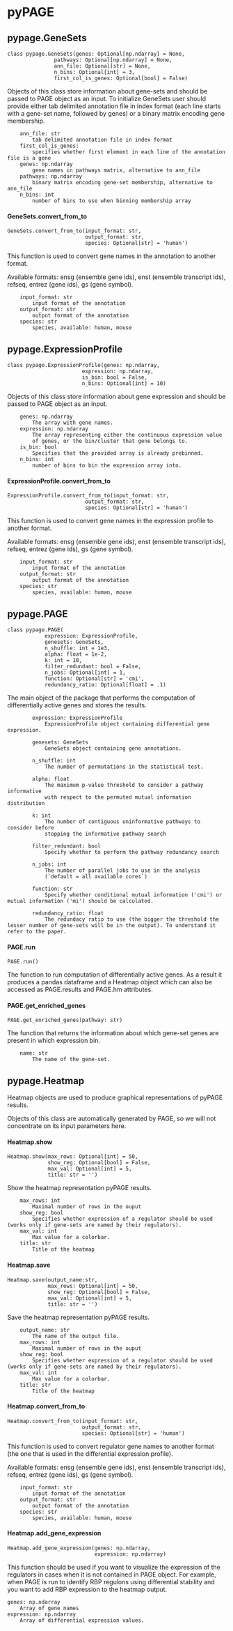 # pyPAGE


## pypage.GeneSets

```python3
class pypage.GeneSets(genes: Optional[np.ndarray] = None,
               pathways: Optional[np.ndarray] = None,
               ann_file: Optional[str] = None,
               n_bins: Optional[int] = 3,
               first_col_is_genes: Optional[bool] = False)
```

Objects of this class store information about gene-sets and should be passed to PAGE object as an input.
To initialize GeneSets user should provide either tab delimited annotation file in index format 
(each line starts with a gene-set name, followed by genes) 
or a binary matrix encoding gene membership.

```
    ann_file: str
        tab delimited annotation file in index format
    first_col_is_genes:
        specifies whether first element in each line of the annotation file is a gene
    genes: np.ndarray
        gene names in pathways matrix, alternative to ann_file
    pathways: np.ndarray
        binary matrix encoding gene-set membership, alternative to ann_file
    n_bins: int
        number of bins to use when binning membership array
```

#### GeneSets.convert_from_to

```python3
GeneSets.convert_from_to(input_format: str,
                         output_format: str,
                         species: Optional[str] = 'human')
```

This function is used to convert gene names in the annotation to another format.

Available formats: ensg (ensemble gene ids), enst (ensemble transcript ids), refseq, entrez (gene ids), gs (gene symbol).

```
    input_format: str
        input format of the annotation
    output_format: str
        output format of the annotation
    species: str
        species, available: human, mouse
```

## pypage.ExpressionProfile

```python3
class pypage.ExpressionProfile(genes: np.ndarray,
                        expression: np.ndarray,
                        is_bin: bool = False,
                        n_bins: Optional[int] = 10)
```

Objects of this class store information about gene expression and should be passed to PAGE object as an input.

```
    genes: np.ndarray
        The array with gene names.
    expression: np.ndarray
        The array representing either the continuous expression value
        of genes, or the bin/cluster that gene belongs to.
    is_bin: bool
        Specifies that the provided array is already prebinned.
    n_bins: int
        number of bins to bin the expression array into.
```

#### ExpressionProfile.convert_from_to

```python3
ExpressionProfile.convert_from_to(input_format: str,
                         output_format: str,
                         species: Optional[str] = 'human')
```

This function is used to convert gene names in the expression profile to another format.

Available formats: ensg (ensemble gene ids), enst (ensemble transcript ids), refseq, entrez (gene ids), gs (gene symbol).

```
    input_format: str
        input format of the annotation
    output_format: str
        output format of the annotation
    species: str
        species, available: human, mouse
```

## pypage.PAGE

```python3
class pypage.PAGE(
            expression: ExpressionProfile,
            genesets: GeneSets,
            n_shuffle: int = 1e3,
            alpha: float = 1e-2,
            k: int = 10,
            filter_redundant: bool = False,
            n_jobs: Optional[int] = 1,
            function: Optional[str] = 'cmi',
            redundancy_ratio: Optional[float] = .1)
```
The main object of the package that performs the computation of differentially active genes and stores the results.

```
        expression: ExpressionProfile
            ExpressionProfile object containing differential gene expression.

        genesets: GeneSets
            GeneSets object containing gene annotations.

        n_shuffle: int
            The number of permutations in the statistical test.

        alpha: float
            The maximum p-value threshold to consider a pathway informative
            with respect to the permuted mutual information distribution

        k: int
            The number of contiguous uninformative pathways to consider before
            stopping the informative pathway search

        filter_redundant: bool
            Specify whether to perform the pathway redundancy search

        n_jobs: int
            The number of parallel jobs to use in the analysis
            (`default = all available cores`)
            
        function: str
            Specify whether conditional mutual information ('cmi') or mutual information ('mi') should be calculated.
        
        redundancy_ratio: float
            The redundacy ratio to use (the bigger the threshold the lesser number of gene-sets will be in the output). To understand it refer to the paper.
```

#### PAGE.run
```python3
PAGE.run()
```
The function to run computation of differentially active genes.
As a result it produces a pandas dataframe and a Heatmap object which can also be accessed as PAGE.results and PAGE.hm attributes.

#### PAGE.get_enriched_genes
```python3
PAGE.get_enriched_genes(pathway: str)
```

The function that returns the information about which gene-set genes are present in which expression bin. 

```
    name: str
        The name of the gene-set.
```

## pypage.Heatmap

Heatmap objects are used to produce graphical representations of pyPAGE results.

Objects of this class are automatically generated by PAGE, so we will not concentrate on its input parameters here.

#### Heatmap.show

```python3
Heatmap.show(max_rows: Optional[int] = 50,
             show_reg: Optional[bool] = False,
             max_val: Optional[int] = 5,
             title: str = '')
```

Show the heatmap representation pyPAGE results.

``` 
    max_rows: int
        Maximal number of rows in the ouput
    show_reg: bool
        Specifies whether expression of a regulator should be used (works only if gene-sets are named by their regulators).
    max_val: int
        Max value for a colorbar.
    title: str
        Title of the heatmap
```

#### Heatmap.save

```python3
Heatmap.save(output_name:str,
             max_rows: Optional[int] = 50,
             show_reg: Optional[bool] = False,
             max_val: Optional[int] = 5,
             title: str = '')
```

Save the heatmap representation pyPAGE results.

``` 
    output_name: str
        The name of the output file.
    max_rows: int
        Maximal number of rows in the ouput
    show_reg: bool
        Specifies whether expression of a regulator should be used (works only if gene-sets are named by their regulators).
    max_val: int
        Max value for a colorbar.
    title: str
        Title of the heatmap
```

#### Heatmap.convert_from_to

```python3
Heatmap.convert_from_to(input_format: str,
                        output_format: str,
                        species: Optional[str] = 'human')
```

This function is used to convert regulator gene names to another format (the one that is used in the differential expression profile).

Available formats: ensg (ensemble gene ids), enst (ensemble transcript ids), refseq, entrez (gene ids), gs (gene symbol).

```
    input_format: str
        input format of the annotation
    output_format: str
        output format of the annotation
    species: str
        species, available: human, mouse
```

#### Heatmap.add_gene_expression
```python3
Heatmap.add_gene_expression(genes: np.ndarray,
                            expression: np.ndarray)
```
This function should be used if you want to visualize the expression of the regulators in cases when it is not contained in PAGE object. 
For example, when PAGE is run to identify RBP regulons using differential stability and you want to add RBP expression to the heatmap output.

``` 
genes: np.ndarray
    Array of gene names
expression: np.ndarray
    Array of differential expression values.
```